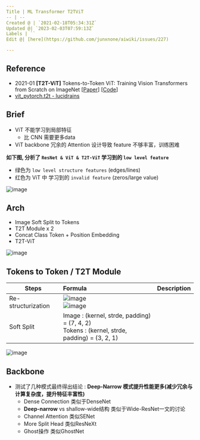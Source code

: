 ```yaml
---
Title | ML Transformer T2TViT
-- | --
Created @ | `2021-02-18T05:34:31Z`
Updated @| `2023-02-03T07:59:13Z`
Labels | ``
Edit @| [here](https://github.com/junxnone/aiwiki/issues/227)

---
```

## Reference
- 2021-01 **[T2T-ViT]** Tokens-to-Token ViT: Training Vision Transformers from Scratch on ImageNet [[Paper](https://arxiv.org/abs/2101.11986)] [[Code](https://github.com/yitu-opensource/T2T-ViT)] 
- [vit_pytorch.t2t  - lucidrains](https://github.com/lucidrains/vit-pytorch/blob/main/vit_pytorch/t2t.py)

## Brief
- ViT 不能学习到局部特征
  - 比 CNN 需要更多data
- ViT backbone 冗余的 Attention 设计导致 feature 不够丰富，训练困难

**如下图, 分析了 `ResNet & ViT & T2T-ViT` 学习到的 `low level feature`**
- 绿色为 `low level structure features` (edges/lines)
- 红色为 ViT 中 学习到的 `invalid feature` (zeros/large value)

![image](https://user-images.githubusercontent.com/2216970/109020575-094c6a00-76f5-11eb-8487-aeda5214e8fc.png)

## Arch
- Image Soft Split to Tokens
- T2T Module x 2
- Concat Class Token + Position Embedding
- T2T-ViT

![image](https://user-images.githubusercontent.com/2216970/108311515-1eeefa80-71f0-11eb-8940-25171622cb84.png) 
 

## Tokens to Token / T2T Module

Steps | Formula | Description
-- | :-- | --
Re-structurization | ![image](https://user-images.githubusercontent.com/2216970/109027415-b9bd6c80-76fb-11eb-92de-479f77cec5c7.png) <br> ![image](https://user-images.githubusercontent.com/2216970/109027635-f8532700-76fb-11eb-9f84-398121b2e602.png) | 
Soft Split|  Image : (kernel, strde, padding) = (7, 4, 2)<br>  Tokens : (kernel, strde, padding) = (3, 2, 1)
 
![image](https://user-images.githubusercontent.com/2216970/108311565-38904200-71f0-11eb-8bba-3a3fb1fdeb7f.png)

## Backbone
- 测试了几种模式最终得出结论 : **Deep-Narrow 模式提升性能更多(减少冗余与计算复杂度，提升特征丰富性)**
  - Dense Connection 类似于DenseNet
  - **Deep-narrow** vs shallow-wide结构 类似于Wide-ResNet一文的讨论
  - Channel Attention 类似SENet
  - More Split Head 类似ResNeXt
  - Ghost操作 类似GhostNet
